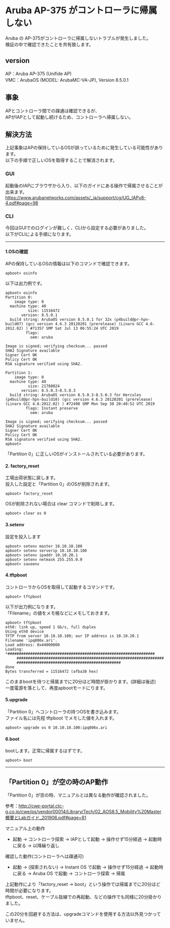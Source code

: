# Aruba AP-375 がコントローラに帰属しない

Aruba の AP-375がコントローラに帰属しないトラブルが発生しました。  
検証の中で確認できたことを共有致します。

## version

AP：Aruba AP-375 (Unifide AP)  
VMC：ArubaOS (MODEL: ArubaMC-VA-JP), Version 8.5.0.1

## 事象

APとコントローラ間での疎通は確認できるが、  
APがIAPとして起動し続けるため、コントローラへ帰属しない。

## 解決方法

上記事象はAPの保持しているOSが誤っているために発生している可能性があります。  
以下の手順で正しいOSを取得することで解消されます。

### GUI

起動後のIAPにブラウザから入り、以下のガイドにある操作で帰属させることが出来ます。  
https://www.arubanetworks.com/assets/_ja/support/cg/UG_IAPv8-4.pdf#page=98

### CLI

今回はGUIでのログインが難しく、CLIから設定する必要がありました。  
以下がCLIによる手順になります。

---

#### 1.OSの確認

APの保持しているOSの情報は以下のコマンドで確認できます。  
```
apboot> osinfo 
```
以下は出力例です。  
```
apboot> osinfo 
Partition 0:
    image type: 0
  machine type: 40
          size: 11516472
       version: 8.5.0.1
  build string: ArubaOS version 8.5.0.1 for 32x (p4build@pr-hpn-build07) (gcc version 4.6.3 20120201 (prerelease) (Linaro GCC 4.6-2012.02) ) #71357 SMP Sat Jul 13 06:55:24 UTC 2019
         flags: 
           oem: aruba

Image is signed; verifying checksum... passed
SHA2 Signature available
Signer Cert OK
Policy Cert OK
RSA signature verified using SHA2.

Partition 1:
    image type: 0
  machine type: 40
          size: 21788024
       version: 8.5.0.3-8.5.0.3
  build string: ArubaOS version 8.5.0.3-8.5.0.3 for Hercules (p4build@pr-hpn-build10) (gcc version 4.6.3 20120201 (prerelease) (Linaro GCC 4.6-2012.02) ) #72498 SMP Mon Sep 30 20:40:52 UTC 2019
         flags: Instant preserve 
           oem: aruba

Image is signed; verifying checksum... passed
SHA2 Signature available
Signer Cert OK
Policy Cert OK
RSA signature verified using SHA2.
apboot> 
```
「Partition 0」に正しいOSがインストールされている必要があります。  

#### 2. factory_reset

工場出荷状態に戻します。  
投入した設定と「Partition 0」のOSが削除されます。  

```
apboot> factory_reset
```
OSが削除されない場合は clear コマンドで削除します。
```
apboot> clear os 0
```

#### 3.setenv

設定を投入します  
```
apboot> setenv master 10.10.10.100
apboot> setenv serverip 10.10.10.100
apboot> setenv ipaddr 10.10.20.1
apboot> setenv netmask 255.255.0.0
apboot> saveenv
```

#### 4.tftpboot

コントローラからOSを取得して起動するコマンドです。  
```
apboot> tftpboot
```
以下が出力例になります。  
「Filename」の値をメモ帳などにメモしておきます。  
```
apboot> tftpboot 
eth0: link up, speed 1 Gb/s, full duplex
Using eth0 device
TFTP from server 10.10.10.100; our IP address is 10.10.20.1
Filename 'ipq806x.ari'.
Load address: 0x44000000
Loading: *#################################################################
	 #################################################################
	 ##############################################
done
Bytes transferred = 11516472 (afba38 hex)
```
このままbootを待つと帰属までに20分ほど時間が掛かります。(詳細は後述)  
一度電源を落として、再度apbootモードにります。  

#### 5.upgrade

「Partition 0」へコントローラの持つOSを書き込みます。  
ファイル名には先程 tftpboot でメモした値を入れます。  

```
apboot> upgrade os 0 10.10.10.100:ipq806x.ari
```

#### 6.boot

bootします。正常に帰属するはずです。  
```
apboot> boot
```

---

## 「Partition 0」が空の時のAP動作

「Partition 0」が空の時、マニュアルとは異なる動作が確認されました。  

参考：http://cwe-portal.ctc-g.co.jp/cwe/ps/vendor00014/Library/Tech/02_AOS8.5_Mobility%20Master概要とLabガイド_201906.pdf#page=81  

マニュアル上の動作
 - 起動 → コントローラ探索 → IAPとして起動 → 操作せず15分経過 → 起動時に戻る → 以降繰り返し

確認した動作(コントローラへは疎通可)
 - 起動 → (探索されない) → Instant OS で起動 → 操作せず15分経過 → 起動時に戻る → Aruba OS で起動 → コントローラ探索 → 帰属

上記動作により「factory_reset → boot」という操作では帰属までに20分ほど時間が必要になります。  
tftpboot、reset、ケーブル抜線での再起動、などの操作でも同様に20分掛かりました。  

この20分を回避する方法は、upgradeコマンドを使用する方法以外見つかっていません。  


